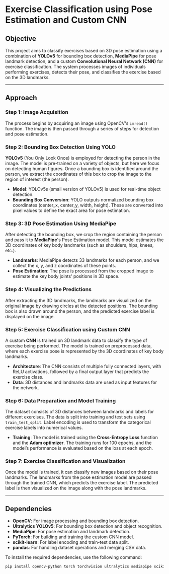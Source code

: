 # Exercise Classification using Pose Estimation and Custom CNN

## Objective
This project aims to classify exercises based on 3D pose estimation using a combination of **YOLOv5** for bounding box detection, **MediaPipe** for pose landmark detection, and a custom **Convolutional Neural Network (CNN)** for exercise classification. The system processes images of individuals performing exercises, detects their pose, and classifies the exercise based on the 3D landmarks.

---

## Approach

### Step 1: Image Acquisition
The process begins by acquiring an image using OpenCV's `imread()` function. The image is then passed through a series of steps for detection and pose estimation.

### Step 2: Bounding Box Detection Using YOLO
**YOLOv5** (You Only Look Once) is employed for detecting the person in the image. The model is pre-trained on a variety of objects, but here we focus on detecting human figures. Once a bounding box is identified around the person, we extract the coordinates of this box to crop the image to the region of interest (the person).

- **Model**: YOLOv5s (small version of YOLOv5) is used for real-time object detection.
- **Bounding Box Conversion**: YOLO outputs normalized bounding box coordinates (center_x, center_y, width, height). These are converted into pixel values to define the exact area for pose estimation.

### Step 3: 3D Pose Estimation Using MediaPipe
After detecting the bounding box, we crop the region containing the person and pass it to **MediaPipe**'s Pose Estimation model. This model estimates the 3D coordinates of key body landmarks (such as shoulders, hips, knees, etc.).

- **Landmarks**: MediaPipe detects 33 landmarks for each person, and we collect the x, y, and z coordinates of these points.
- **Pose Estimation**: The pose is processed from the cropped image to estimate the key body joints' positions in 3D space.

### Step 4: Visualizing the Predictions
After extracting the 3D landmarks, the landmarks are visualized on the original image by drawing circles at the detected positions. The bounding box is also drawn around the person, and the predicted exercise label is displayed on the image.

### Step 5: Exercise Classification using Custom CNN
A custom **CNN** is trained on 3D landmark data to classify the type of exercise being performed. The model is trained on preprocessed data, where each exercise pose is represented by the 3D coordinates of key body landmarks.

- **Architecture**: The CNN consists of multiple fully connected layers, with ReLU activations, followed by a final output layer that predicts the exercise class.
- **Data**: 3D distances and landmarks data are used as input features for the network.

### Step 6: Data Preparation and Model Training
The dataset consists of 3D distances between landmarks and labels for different exercises. The data is split into training and test sets using `train_test_split`. Label encoding is used to transform the categorical exercise labels into numerical values.

- **Training**: The model is trained using the **Cross-Entropy Loss** function and the **Adam optimizer**. The training runs for 100 epochs, and the model’s performance is evaluated based on the loss at each epoch.

### Step 7: Exercise Classification and Visualization
Once the model is trained, it can classify new images based on their pose landmarks. The landmarks from the pose estimation model are passed through the trained CNN, which predicts the exercise label. The predicted label is then visualized on the image along with the pose landmarks.

---

## Dependencies

- **OpenCV**: For image processing and bounding box detection.
- **Ultralytics YOLOv5**: For bounding box detection and object recognition.
- **MediaPipe**: For pose estimation and landmark detection.
- **PyTorch**: For building and training the custom CNN model.
- **scikit-learn**: For label encoding and train-test data split.
- **pandas**: For handling dataset operations and merging CSV data.

To install the required dependencies, use the following command:
```bash
pip install opencv-python torch torchvision ultralytics mediapipe scikit-learn pandas

